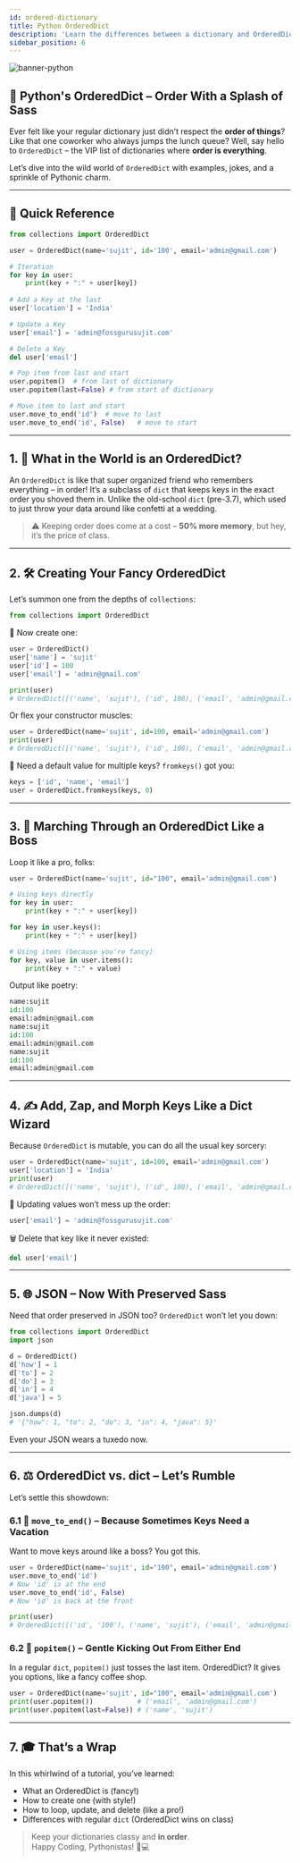 ```yaml
---
id: ordered-dictionary
title: Python OrderedDict
description: 'Learn the differences between a dictionary and OrderedDict, and also how to create, update and delete the items from the Python OrderedDict.'
sidebar_position: 6
---
```

![banner-python](@site/static/img/kits/python/banner-python.png)

## 🐍 Python's OrderedDict – Order With a Splash of Sass

Ever felt like your regular dictionary just didn’t respect the **order of things**? Like that one coworker who always jumps the lunch queue? Well, say hello to `OrderedDict` – the VIP list of dictionaries where **order is everything**.

Let’s dive into the wild world of `OrderedDict` with examples, jokes, and a sprinkle of Pythonic charm.

---

## 🎯 Quick Reference

```python
from collections import OrderedDict

user = OrderedDict(name='sujit', id='100', email='admin@gmail.com')

# Iteration
for key in user:
    print(key + ":" + user[key])
    
# Add a Key at the last
user['location'] = 'India'

# Update a Key
user['email'] = 'admin@fossgurusujit.com'

# Delete a Key
del user['email']

# Pop item from last and start
user.popitem()  # from last of dictionary
user.popitem(last=False) # from start of dictionary

# Move item to last and start
user.move_to_end('id')  # move to last
user.move_to_end('id', False)   # move to start
```

---

## 1. 🧠 What in the World is an OrderedDict?

An `OrderedDict` is like that super organized friend who remembers everything – in order! It’s a subclass of `dict` that keeps keys in the exact order you shoved them in. Unlike the old-school `dict` (pre-3.7), which used to just throw your data around like confetti at a wedding.

> ⚠️ Keeping order does come at a cost – **50% more memory**, but hey, it’s the price of class.

---

## 2. 🛠️ Creating Your Fancy OrderedDict

Let’s summon one from the depths of `collections`:

```python
from collections import OrderedDict
```

🎉 Now create one:

```python
user = OrderedDict()
user['name'] = 'sujit'
user['id'] = 100
user['email'] = 'admin@gmail.com'

print(user)
# OrderedDict([('name', 'sujit'), ('id', 100), ('email', 'admin@gmail.com')])
```

Or flex your constructor muscles:

```python
user = OrderedDict(name='sujit', id=100, email='admin@gmail.com')
print(user)
# OrderedDict([('name', 'sujit'), ('id', 100), ('email', 'admin@gmail.com')])
```

🔧 Need a default value for multiple keys? `fromkeys()` got you:

```python
keys = ['id', 'name', 'email']
user = OrderedDict.fromkeys(keys, 0)
```

---

## 3. 🔁 Marching Through an OrderedDict Like a Boss

Loop it like a pro, folks:

```python
user = OrderedDict(name='sujit', id="100", email='admin@gmail.com')

# Using keys directly
for key in user:
    print(key + ":" + user[key])

for key in user.keys():
    print(key + ":" + user[key])

# Using items (because you're fancy)
for key, value in user.items():
    print(key + ":" + value)
```

Output like poetry:

```python
name:sujit
id:100
email:admin@gmail.com
name:sujit
id:100
email:admin@gmail.com
name:sujit
id:100
email:admin@gmail.com
```

---

## 4. ✍️ Add, Zap, and Morph Keys Like a Dict Wizard

Because `OrderedDict` is mutable, you can do all the usual key sorcery:

```python
user = OrderedDict(name='sujit', id=100, email='admin@gmail.com')
user['location'] = 'India'
print(user)
# OrderedDict([('name', 'sujit'), ('id', 100), ('email', 'admin@gmail.com'), ('location', 'India')])
```

🧪 Updating values won’t mess up the order:

```python
user['email'] = 'admin@fossgurusujit.com'
```

🗑️ Delete that key like it never existed:

```python
del user['email']
```

---

## 5. 🌐 JSON – Now With Preserved Sass

Need that order preserved in JSON too? `OrderedDict` won’t let you down:

```python
from collections import OrderedDict
import json

d = OrderedDict()
d['how'] = 1
d['to'] = 2
d['do'] = 3
d['in'] = 4
d['java'] = 5

json.dumps(d)
# '{"how": 1, "to": 2, "do": 3, "in": 4, "java": 5}'
```

Even your JSON wears a tuxedo now.

---

## 6. ⚖️ OrderedDict vs. dict – Let’s Rumble

Let’s settle this showdown:

### 6.1 🎯 `move_to_end()` – Because Sometimes Keys Need a Vacation

Want to move keys around like a boss? You got this.

```python
user = OrderedDict(name='sujit', id="100", email='admin@gmail.com')
user.move_to_end('id')
# Now 'id' is at the end
user.move_to_end('id', False)
# Now 'id' is back at the front
```

```python
print(user)
# OrderedDict([('id', '100'), ('name', 'sujit'), ('email', 'admin@gmail.com')])
```

### 6.2 🧹 `popitem()` – Gentle Kicking Out From Either End

In a regular `dict`, `popitem()` just tosses the last item. OrderedDict? It gives you options, like a fancy coffee shop.

```python
user = OrderedDict(name='sujit', id="100", email='admin@gmail.com')
print(user.popitem())           # ('email', 'admin@gmail.com')
print(user.popitem(last=False)) # ('name', 'sujit')
```

---

## 7. 🎓 That’s a Wrap

In this whirlwind of a tutorial, you’ve learned:

- What an OrderedDict is (fancy!)
- How to create one (with style!)
- How to loop, update, and delete (like a pro!)
- Differences with regular `dict` (OrderedDict wins on class)

> Keep your dictionaries classy and **in order**.  
> Happy Coding, Pythonistas! 🐍💻
